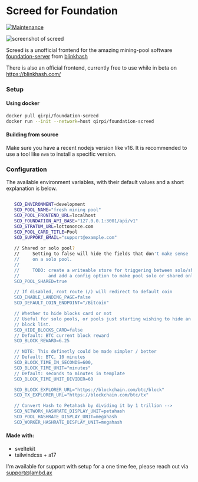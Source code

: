# Screed for Foundation

[![Maintenance](https://img.shields.io/badge/Maintained%3F-yes-green.svg)](https://GitHub.com/Naereen/StrapDown.js/graphs/commit-activity)

![screenshot of screed](https://github.com/qirpi/foundation-screed/raw/master/screenshots/screenshot1.png)

Screed is a unofficial frontend for the amazing mining-pool software [foundation-server](https://github.com/blinkhash/foundation-server) from [blinkhash](https://github.com/blinkhash)

There is also an official frontend, currently free to use while in beta on https://blinkhash.com/

### Setup

#### Using docker

```bash
docker pull qirpi/foundation-screed
docker run --init --network=host qirpi/foundation-screed
```

#### Building from source

Make sure you have a recent nodejs version like v16. It is recommended to use a tool like `nvm` to install a specific version.

### Configuration

The available environment variables, with their default values and a short explanation is below.

```bash

   SCD_ENVIRONMENT=development
   SCD_POOL_NAME="fresh mining pool"
   SCD_POOL_FRONTEND_URL=localhost
   SCD_FOUNDATION_API_BASE="127.0.0.1:3001/api/v1"
   SCD_STRATUM_URL=lottononce.com
   SCD_POOL_CARD_TITLE=Pool
   SCD_SUPPORT_EMAIL="support@example.com"
     
   // Shared or solo pool?
   // 	  Setting to false will hide the fields that don't make sense
   // 	  on a solo pool.
   //
   // 	  TODO: create a writeable store for triggering between solo/shared by default
   // 	        and add a config option to make pool solo or shared only
   SCD_POOL_SHARED=true

   // If disabled, root route (/) will redirect to default coin
   SCD_ENABLE_LANDING_PAGE=false
   SCD_DEFAULT_COIN_ENDPOINT="/Bitcoin"

   // Whether to hide blocks card or not
   // Useful for solo pools, or pools just starting wishing to hide an empty
   // block list.
   SCD_HIDE_BLOCKS_CARD=false
   // Default: BTC current block reward
   SCD_BLOCK_REWARD=6.25

   // NOTE: This definetly could be made simpler / better
   // Default: BTC, 10 minutes
   SCD_BLOCK_TIME_IN_SECONDS=600,
   SCD_BLOCK_TIME_UNIT="minutes"
   // Default: seconds to minutes in template
   SCD_BLOCK_TIME_UNIT_DIVIDER=60

   SCD_BLOCK_EXPLORER_URL="https://blockchain.com/btc/block"
   SCD_TX_EXPLORER_URL="https://blockchain.com/btc/tx"

   // Convert Hash to Petahash by dividing it by 1 trillion -->
   SCD_NETWORK_HASHRATE_DISPLAY_UNIT=petahash
   SCD_POOL_HASHRATE_DISPLAY_UNIT=megahash
   SCD_WORKER_HASHRATE_DISPLAY_UNIT=megahash
```



#### Made with:

-   sveltekit
-   tailwindcss + a17


I'm available for support with setup for a one time fee, please reach out via support@lambd.ax
